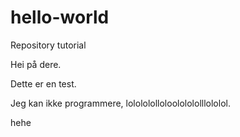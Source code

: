 # hello-world
Repository tutorial

Hei på dere.

Dette er en test.

Jeg kan ikke programmere, lololololloloololololllololol.











hehe
